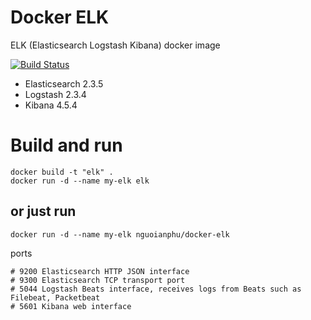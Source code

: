 # Docker ELK

ELK (Elasticsearch Logstash Kibana) docker image 

[![Build Status](https://travis-ci.org/nguoianphu/docker-elk.svg?branch=master)](https://travis-ci.org/nguoianphu/docker-elk)

- Elasticsearch 2.3.5
- Logstash 2.3.4
- Kibana 4.5.4

# Build and run
    
    docker build -t "elk" .
    docker run -d --name my-elk elk
    
## or just run
    
    docker run -d --name my-elk nguoianphu/docker-elk

ports

    # 9200 Elasticsearch HTTP JSON interface
    # 9300 Elasticsearch TCP transport port
    # 5044 Logstash Beats interface, receives logs from Beats such as Filebeat, Packetbeat
    # 5601 Kibana web interface
